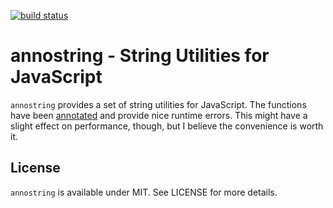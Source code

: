 [![build status](https://secure.travis-ci.org/annojs/string.png)](http://travis-ci.org/annojs/string)
# annostring - String Utilities for JavaScript

`annostring` provides a set of string utilities for JavaScript. The functions have been [annotated](https://github.com/annojs/annotate) and provide nice runtime errors. This might have a slight effect on performance, though, but I believe the convenience is worth it.

## License

`annostring` is available under MIT. See LICENSE for more details.
